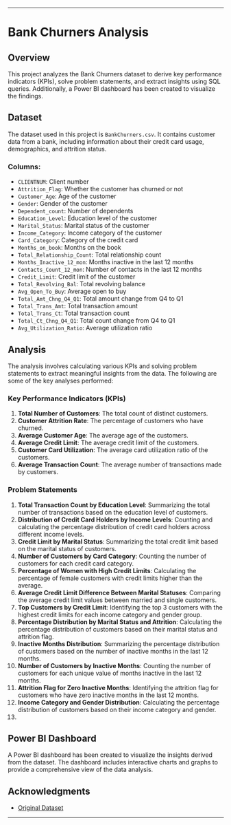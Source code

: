 
---

# Bank Churners Analysis

## Overview
This project analyzes the Bank Churners dataset to derive key performance indicators (KPIs), solve problem statements, and extract insights using SQL queries. Additionally, a Power BI dashboard has been created to visualize the findings.

## Dataset
The dataset used in this project is `BankChurners.csv`. It contains customer data from a bank, including information about their credit card usage, demographics, and attrition status.

### Columns:
- `CLIENTNUM`: Client number
- `Attrition_Flag`: Whether the customer has churned or not
- `Customer_Age`: Age of the customer
- `Gender`: Gender of the customer
- `Dependent_count`: Number of dependents
- `Education_Level`: Education level of the customer
- `Marital_Status`: Marital status of the customer
- `Income_Category`: Income category of the customer
- `Card_Category`: Category of the credit card
- `Months_on_book`: Months on the book
- `Total_Relationship_Count`: Total relationship count
- `Months_Inactive_12_mon`: Months inactive in the last 12 months
- `Contacts_Count_12_mon`: Number of contacts in the last 12 months
- `Credit_Limit`: Credit limit of the customer
- `Total_Revolving_Bal`: Total revolving balance
- `Avg_Open_To_Buy`: Average open to buy
- `Total_Amt_Chng_Q4_Q1`: Total amount change from Q4 to Q1
- `Total_Trans_Amt`: Total transaction amount
- `Total_Trans_Ct`: Total transaction count
- `Total_Ct_Chng_Q4_Q1`: Total count change from Q4 to Q1
- `Avg_Utilization_Ratio`: Average utilization ratio

## Analysis
The analysis involves calculating various KPIs and solving problem statements to extract meaningful insights from the data. The following are some of the key analyses performed:

### Key Performance Indicators (KPIs)
1. **Total Number of Customers**: The total count of distinct customers.
2. **Customer Attrition Rate**: The percentage of customers who have churned.
3. **Average Customer Age**: The average age of the customers.
4. **Average Credit Limit**: The average credit limit of the customers.
5. **Customer Card Utilization**: The average card utilization ratio of the customers.
6. **Average Transaction Count**: The average number of transactions made by customers.

### Problem Statements
1. **Total Transaction Count by Education Level**: Summarizing the total number of transactions based on the education level of customers.
2. **Distribution of Credit Card Holders by Income Levels**: Counting and calculating the percentage distribution of credit card holders across different income levels.
3. **Credit Limit by Marital Status**: Summarizing the total credit limit based on the marital status of customers.
4. **Number of Customers by Card Category**: Counting the number of customers for each credit card category.
5. **Percentage of Women with High Credit Limits**: Calculating the percentage of female customers with credit limits higher than the average.
6. **Average Credit Limit Difference Between Marital Statuses**: Comparing the average credit limit values between married and single customers.
7. **Top Customers by Credit Limit**: Identifying the top 3 customers with the highest credit limits for each income category and gender group.
8. **Percentage Distribution by Marital Status and Attrition**: Calculating the percentage distribution of customers based on their marital status and attrition flag.
9. **Inactive Months Distribution**: Summarizing the percentage distribution of customers based on the number of inactive months in the last 12 months.
10. **Number of Customers by Inactive Months**: Counting the number of customers for each unique value of months inactive in the last 12 months.
11. **Attrition Flag for Zero Inactive Months**: Identifying the attrition flag for customers who have zero inactive months in the last 12 months.
12. **Income Category and Gender Distribution**: Calculating the percentage distribution of customers based on their income category and gender.
13. 

## Power BI Dashboard
A Power BI dashboard has been created to visualize the insights derived from the dataset. The dashboard includes interactive charts and graphs to provide a comprehensive view of the data analysis.





## Acknowledgments
- [Original Dataset](https://www.kaggle.com/sakshigoyal7/credit-card-customers)


---


